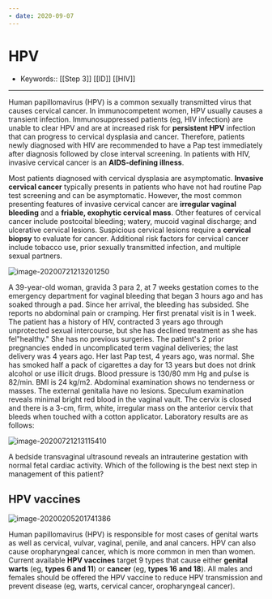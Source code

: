 ```yaml
---
- date: 2020-09-07
---
```


# HPV

- Keywords:: [[Step 3]] [[ID]] [[HIV]]
---

<!-- HPV and pregnancy risk, sx, management -->

Human papillomavirus (HPV) is a common sexually transmitted virus that causes cervical cancer. In immunocompetent women, HPV usually causes a transient infection. Immunosuppressed patients (eg, HIV infection) are unable to clear HPV and are at increased risk for **persistent HPV** infection that can progress to cervical dysplasia and cancer. Therefore, patients newly diagnosed with HIV are recommended to have a Pap test immediately after diagnosis followed by close interval screening. In patients with HIV, invasive cervical cancer is an **AIDS-defining illness**.

Most patients diagnosed with cervical dysplasia are asymptomatic. **Invasive cervical cancer** typically presents in patients who have not had routine Pap test screening and can be asymptomatic. However, the most common presenting features of invasive cervical cancer are **irregular vaginal bleeding** and a **friable, exophytic cervical mass**. Other features of cervical cancer include postcoital bleeding; watery, mucoid vaginal discharge; and ulcerative cervical lesions. Suspicious cervical lesions require a **cervical biopsy** to evaluate for cancer. Additional risk factors for cervical cancer include tobacco use, prior sexually transmitted infection, and multiple sexual partners.

![image-20200721213201250](https://photos.thisispiggy.com/file/wikiFiles/image-20200721213201250.png)

A 39-year-old woman, gravida 3 para 2, at 7 weeks gestation comes to the emergency department for vaginal bleeding that began 3 hours ago and has soaked through a pad. Since her arrival, the bleeding has subsided. She reports no abdominal pain or cramping. Her first prenatal visit is in 1 week. The patient has a history of HIV, contracted 3 years ago through unprotected sexual intercourse, but she has declined treatment as she has fel"healthy." She has no previous surgeries. The patient's 2 prior pregnancies ended in uncomplicated term vaginal deliveries; the last delivery was 4 years ago. Her last Pap test, 4 years ago, was normal. She has smoked half a pack of cigarettes a day for 13 years but does not drink alcohol or use illicit drugs. Blood pressure is 130/80 mm Hg and pulse is 82/min. BMI is 24 kg/m2. Abdominal examination shows no tenderness or masses. The external genitalia have no lesions. Speculum examination reveals minimal bright red blood in the vaginal vault. The cervix is closed and there is a 3-cm, firm, white, irregular mass on the anterior cervix that bleeds when touched with a cotton applicator. Laboratory results are as follows:

![image-20200721213115410](https://photos.thisispiggy.com/file/wikiFiles/image-20200721213115410.png)

A bedside transvaginal ultrasound reveals an intrauterine gestation with normal fetal cardiac activity. Which of the following is the best next step in management of this patient?

## HPV vaccines

<!-- HPV vaccine indications -->

![image-20200205201741386](https://photos.thisispiggy.com/file/wikiFiles/image-20200205201741386.png)

Human papillomavirus (HPV) is responsible for most cases of genital warts as well as cervical, vulvar, vaginal, penile, and anal cancers. HPV can also cause oropharyngeal cancer, which is more common in men than women. Current available **HPV vaccines** target 9 types that cause either **genital warts** (eg, **types 6 and 11**) or **cancer** (eg, **types 16 and 18**). All males and females should be offered the HPV vaccine to reduce HPV transmission and prevent disease (eg, warts, cervical cancer, oropharyngeal cancer).
